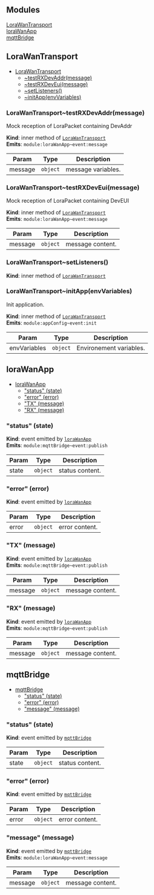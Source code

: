 ## Modules

<dl>
<dt><a href="#module_LoraWanTransport">LoraWanTransport</a></dt>
<dd></dd>
<dt><a href="#module_loraWanApp">loraWanApp</a></dt>
<dd></dd>
<dt><a href="#module_mqttBridge">mqttBridge</a></dt>
<dd></dd>
</dl>

<a name="module_LoraWanTransport"></a>

## LoraWanTransport

* [LoraWanTransport](#module_LoraWanTransport)
    * [~testRXDevAddr(message)](#module_LoraWanTransport..testRXDevAddr)
    * [~testRXDevEui(message)](#module_LoraWanTransport..testRXDevEui)
    * [~setListeners()](#module_LoraWanTransport..setListeners)
    * [~initApp(envVariables)](#module_LoraWanTransport..initApp)

<a name="module_LoraWanTransport..testRXDevAddr"></a>

### LoraWanTransport~testRXDevAddr(message)
Mock reception of LoraPacket containing DevAddr

**Kind**: inner method of [<code>LoraWanTransport</code>](#module_LoraWanTransport)  
**Emits**: <code>module:loraWanApp~event:message</code>  

| Param | Type | Description |
| --- | --- | --- |
| message | <code>object</code> | message variables. |

<a name="module_LoraWanTransport..testRXDevEui"></a>

### LoraWanTransport~testRXDevEui(message)
Mock reception of LoraPacket containing DevEUI

**Kind**: inner method of [<code>LoraWanTransport</code>](#module_LoraWanTransport)  
**Emits**: <code>module:loraWanApp~event:message</code>  

| Param | Type | Description |
| --- | --- | --- |
| message | <code>object</code> | message content. |

<a name="module_LoraWanTransport..setListeners"></a>

### LoraWanTransport~setListeners()
**Kind**: inner method of [<code>LoraWanTransport</code>](#module_LoraWanTransport)  
<a name="module_LoraWanTransport..initApp"></a>

### LoraWanTransport~initApp(envVariables)
Init application.

**Kind**: inner method of [<code>LoraWanTransport</code>](#module_LoraWanTransport)  
**Emits**: <code>module:appConfig~event:init</code>  

| Param | Type | Description |
| --- | --- | --- |
| envVariables | <code>object</code> | Environement variables. |

<a name="module_loraWanApp"></a>

## loraWanApp

* [loraWanApp](#module_loraWanApp)
    * ["status" (state)](#module_loraWanApp..event_status)
    * ["error" (error)](#module_loraWanApp..event_error)
    * ["TX" (message)](#module_loraWanApp..event_TX)
    * ["RX" (message)](#module_loraWanApp..event_RX)

<a name="module_loraWanApp..event_status"></a>

### "status" (state)
**Kind**: event emitted by [<code>loraWanApp</code>](#module_loraWanApp)  
**Emits**: <code>module:mqttBridge~event:publish</code>  

| Param | Type | Description |
| --- | --- | --- |
| state | <code>object</code> | status content. |

<a name="module_loraWanApp..event_error"></a>

### "error" (error)
**Kind**: event emitted by [<code>loraWanApp</code>](#module_loraWanApp)  

| Param | Type | Description |
| --- | --- | --- |
| error | <code>object</code> | error content. |

<a name="module_loraWanApp..event_TX"></a>

### "TX" (message)
**Kind**: event emitted by [<code>loraWanApp</code>](#module_loraWanApp)  
**Emits**: <code>module:mqttBridge~event:publish</code>  

| Param | Type | Description |
| --- | --- | --- |
| message | <code>object</code> | message content. |

<a name="module_loraWanApp..event_RX"></a>

### "RX" (message)
**Kind**: event emitted by [<code>loraWanApp</code>](#module_loraWanApp)  
**Emits**: <code>module:mqttBridge~event:publish</code>  

| Param | Type | Description |
| --- | --- | --- |
| message | <code>object</code> | message content. |

<a name="module_mqttBridge"></a>

## mqttBridge

* [mqttBridge](#module_mqttBridge)
    * ["status" (state)](#module_mqttBridge..event_status)
    * ["error" (error)](#module_mqttBridge..event_error)
    * ["message" (message)](#module_mqttBridge..event_message)

<a name="module_mqttBridge..event_status"></a>

### "status" (state)
**Kind**: event emitted by [<code>mqttBridge</code>](#module_mqttBridge)  

| Param | Type | Description |
| --- | --- | --- |
| state | <code>object</code> | status content. |

<a name="module_mqttBridge..event_error"></a>

### "error" (error)
**Kind**: event emitted by [<code>mqttBridge</code>](#module_mqttBridge)  

| Param | Type | Description |
| --- | --- | --- |
| error | <code>object</code> | error content. |

<a name="module_mqttBridge..event_message"></a>

### "message" (message)
**Kind**: event emitted by [<code>mqttBridge</code>](#module_mqttBridge)  
**Emits**: <code>module:loraWanApp~event:message</code>  

| Param | Type | Description |
| --- | --- | --- |
| message | <code>object</code> | message content. |


